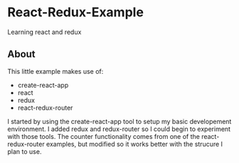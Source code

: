 # React-Redux-Example
Learning react and redux
## About
This little example makes use of:
* create-react-app
* react
* redux
* react-redux-router

I started by using the create-react-app tool to setup my basic developement environment.
I added redux and redux-router so I could begin to experiment with those tools.
The counter functionality comes from one of the react-redux-router examples, but modified so it works better with the strucure I plan to use.
